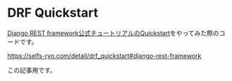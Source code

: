 # DRF Quickstart

[Django REST framework公式チュートリアルのQuickstart](https://www.django-rest-framework.org/tutorial/quickstart/)をやってみた際のコードです。

https://selfs-ryo.com/detail/drf_quickstart#django-rest-framework

この記事用です。
